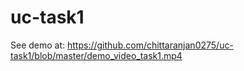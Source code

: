 # uc-task1
See demo at: https://github.com/chittaranjan0275/uc-task1/blob/master/demo_video_task1.mp4
